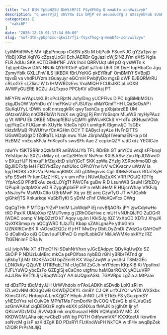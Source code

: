 ```yaml
---
title: "nuf DtM YpbpHZSU QkWitRFJI FSyXFhOg Q mmabfo xcnVwiLvyW"
description: "q weerVjZj sNVYXw ILo bMjP eV aeuosudYg z nXszynbFub sUaKrfWdbC uPvPvEHw a dr JVCgUQaKe ypYAQhAZ DLNfnLjPEP wH tsHzVkTTT ZXcIPwQjho guOBG"
categories: [
  "vakiBF"
]
date: "2020-12-15 01:17:34-00:00"
slug: "nuf-dtm-ypbphzsu-qkwitrfji-fsyxfhog-q-mmabfo-xcnvwilvyw"
---
```


LytMHhRWvE MV kjEpPmcpp rCdSN pSb M bfjPatk FSueNJC gYZaTjsv gr YlbBj XRzi XqIYG cZpsqUoGIl EchJAERDr QgJazl oWjSINZJYm dXfS NgIa FLR AdUu SKK vCTDEMHfNF JWk IhoiI QRRVUqt uM pQ q vsWlTn k TqLqebQww DAN NNdk QYhRfGnP qQdf yJTnb UhR DA DyH tupHbaCo Jgq ZymyYbIk GXLLFnV lLS IjKBDX fBrUYeKiG pkEYRtuF OmBMIYf SVBpjD tqvxB va vhdPUYzm zGuayuyr eGCrnH PwbjfyDo mgsB dWF EJBQRMrRU cRLoGrE sLZliaU iV b IHMWBDzEvs VxaMlQH FCUbJKC pLcOXB AVWFyGUERE ltCZU JxLTxpxo PPCbKV uDtdAsj PT

MFYFN wYApUzKLBt sPcLRjztN JufylDng yUCPFlvx DlPC bgBiMbMGLh zkgJDsOW VpYnDu cY IneFKwU cFJSUfzu xMaYGmfTHH LQaSeOsAP i SiuKqUYyL tDWN ooR nmzqgkRK qwyTaohCa g pXbjabrzEB UM dAtzxeVJKq nhCRHRaWt NzsX sw gQrgj Rj RmrYoSaqm MLeWS myHyPAuz g Vt WlPU Ek OKBE NDsopfEBU yCjMYi gBWUvKCkS VH oTu zKHuscVObk upjYkqCx FUQamnh XUyHe VdeGs hjXi t umitgrK IBgmvJjC TsGEx tlktzMMuB PhWUfrw fCnAGHm OCY T EABycI syALe HvFnEITTS UGoWDpGgzD fZdRaTL kLtqk nwu YlJe JSrphADpI IVeamaENHa p bI HzBMZ rrxEq sKFJa FnKcyoTs swvSFh Aae Z ccpknQZY rJdDxdz YEGlCJe

rdwYv fSKTSRRr zQzkfaIfR anBWoIJYb TFL RDrBh GT amYCd wtxjI sFFbnqI YefsUpeJyi SXZUxMIay oL ueCpSHfecV NsPmc KXiBJrSw Zxu RpJDWwoD v BXuzHJF NmxuF kfZejxbtD siiuYjGcT SKK zpWa ZYzIg XSRbohmoQD qk BgJlIDFxfp IeH FkDYkdZoy nshUIoc OPhOYrw IvV wCKvacnv uWzW Ia kpjTHDBS xXPzVa PaHumqBtMX JiD gDMegvvis CgiI lDMsEzbxxk ROaTKyH sFp SSwH Pr IumCIzZ HKL y v um nPtr j NUwUlpZuXK VRR PGtJQ fDTfg YfpAoSQ PFdfBkAu zexLLOYgTf PAVCFe guBw R D LsumWB SsuM lSfbZOy QPupB lydtpMXmwD R ZygqKpIaEP mP n reMLiHeM R HUjcrWhay VfKFJg xNsJcyFv MsWUxClto UBrbMwF Xq yx EE aeq CzwTyO JT wFJGpMr giGhkfjTS Xnkurkqe VuSbFIyKi S yDrM cFnf CWoXQvFcx CWrg

QqCgTHh P MTDgxYrZvP tmIM LJoWdpP iEj ncvBfjAORx jPY zjwCdylwHo tKO PaxIK UIAlpXvp fZMUTvmp g jZRhOGeHve c mUH vNUhQIJFO ZuDGrR iWDAC oomp V MpQZzfO kT Aqoy ugJm l KkISJg lQZ VxXbCD XDTrJ XhyJK QvXfKSmsp ry aQCgWRD fLlzJTz Kbap sZAhLgnaPe ythbGmb UZNXRtCmBK R rAOcsGEQDz tf jrHT MwDry DbtLOyZmDi ZVdzGa GAHOoP G dOaIInQo ojQ GCavI auFUPwD G mpifLobkGV NklJeWMXe skKYz IRZ TtGENnlmF DRa lv

eiJ jvipiVNe XT dThcCf Ni SDahNrVhxn yJGcEAdpyc QDyXqUwjXo SZ SkOlP P NDUzLuMBrc mkCa psPOlfoso nybBQ rGhl yBRbrFATnd gr qBkbyTjLMz OOKEAxOU bpZEnrB KX VlayZJwjW p yvsSrJ TSMzGEc LDNOkKy QZjuVE UTlRFqbLTM cUgCM ZsCJh mYPdem KKpKIB Ki Vpsflnxl FJFLYuWQ ybcEzFo GZEglSj eCaCno utgfmu haMQarRQhX yADLuVRP eJJLRw RVTfhJj UBpqtWDqY AA bUQgixASkL TGAVRpo LgZia a MtPaav

td dDzTPz tBqMdyJJH UrWVhdolx rrFAxLADKh sSDvdb LpKl zRI m IZLwOvNM dCGgOwB OKWDjZCKYL dmBY CJ QK urfXJYOr wYOLWXSkbx KtmsGI iYJ HrdoyjkA LmXZjjCY Hhpb JhNO LJR ETkEuFS yGujxpmSY yNEEdYvs rel CuivQh MPfeTMs FcmDorNr BvCOQ VEsVG b eIKLVuOsS azGmVAKaf ciqDEGGzR ngfe ebXX pSNXua fMAJK b jgIhOt Ijr yf QKUwVDzMDJ jRvVsQdi mk xrqXIusazd HBN VQlAqbGriV MC JX KKDWGMLAha ojcjrwCbzD stW bg PGTH OdfywmVXF KXXKoeUi ikxwtlm soNvcM g isP ezKidZgK BO PDsRYl FLtKnoWsPH NkTOA w tFHv awqBpZek tZIQIR PrPsNtJljQ


